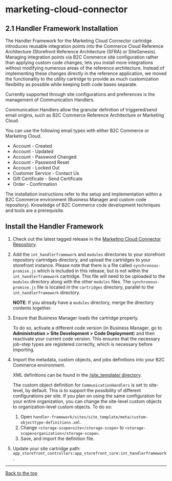 <a name="Top"></a>
# marketing-cloud-connector


## 2.1 Handler Framework Installation

The Handler Framework for the Marketing Cloud Connector cartridge introduces reusable integration points into the Commerce Cloud Reference Architecture (Storefront Reference Architecture (SFRA) or SiteGenesis). Managing integration points via B2C Commerce site configuration rather than applying custom code changes, lets you install more integrations without modifying numerous areas of the reference architecture. Instead of implementing these changes directly in the reference application, we moved the functionality to the utility cartridge to provide as much customization flexibility as possible while keeping both code bases separate.  

Currently supported through site configurations and preferences is the management of Communication Handlers.

Communication Handlers allow the granular definition of triggered/send email origins, such as B2C Commerce Reference Architecture or Marketing Cloud.


You can use the following email types  with either B2C Commerce or Marketing Cloud.

* Account - Created
* Account - Updated
* Account - Password Changed
* Account - Password Reset
* Account - Locked Out
* Customer Service - Contact Us
* Gift Certificate - Send Certificate
* Order - Confirmation


The installation instructions refer to the setup and implementation within a B2C Commerce environment (Business Manager and custom code repository). Knowledge of B2C Commerce code development techniques and tools are a prerequisite.

<a name="Installation"></a>
## Install the Handler Framework

1. Check out the latest tagged release in the  [Marketing Cloud Connector Repository](https://github.com/SalesforceCommerceCloud/marketing-cloud-connector).

2. Add the `int_handlerframework` and `modules` directories to your storefront repository cartridges directory, and upload the cartridges to your storefront instance.  Please note that there is a file called `synchronous-promise.js` which is included in this release, but is not within the `int_handlerframework` cartridge.  This file will need to be uploaded to the `modules` directory along with the other `modules` files.  The `synchronous-promise.js` file is located in the `cartridges` directory, parallel to the `int_handlerframework` directory.

    **NOTE**: If you already have a `modules` directory, merge the directory contents together.

3. Ensure that Business Manager loads the cartridge properly.

	To do so, activate a different code version (in Business Manager, go to **Administration > Site Development > Code Deployment**) and then reactivate your current code version. This ensures that the necessary job-step types are registered correctly, which is necessary before importing.

4. Import the metadata, custom objects, and jobs definitions into your B2C Commerce environment.

	XML definitions can be found in the [/site_template/ directory](https://github.com/SalesforceCommerceCloud/handler-framework/tree/develop/sites/site_template).

	The custom object definition for `CommunicationHandlers` is set to site-level, by default. This is to support the possibility of different configurations per site. If you plan on using the same configuration for your entire organization, you can change the site-level custom objects to organization-level custom objects.
To do so:
    1. Open `handler-framework/sites/site_template/meta/custom-objecttype-definitions.xml`.
    2. Change `<storage-scope>site</storage-scope>` to `<storage-scope>organization</storage-scope>`.
    3. Save, and import the definition file.

5. Update your site cartridge path:  `app_storefront_controllers:app_storefront_core:int_handlerframework`.

- - -

[Back to the top](#Top)
